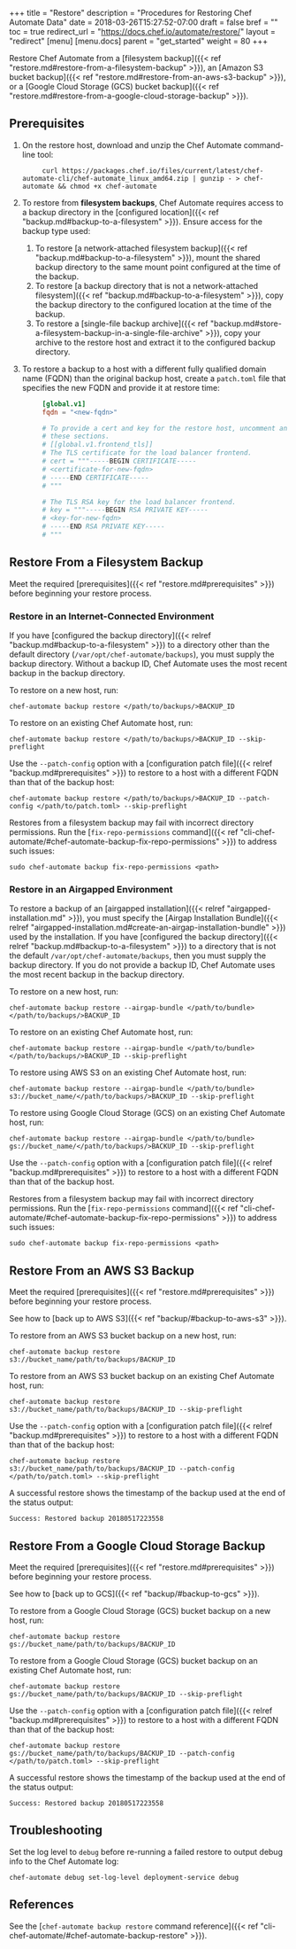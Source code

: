 +++
title = "Restore"
description = "Procedures for Restoring Chef Automate Data"
date = 2018-03-26T15:27:52-07:00
draft = false
bref = ""
toc = true
redirect_url = "https://docs.chef.io/automate/restore/"
layout = "redirect"
[menu]
  [menu.docs]
    parent = "get_started"
    weight = 80
+++

Restore Chef Automate from a [filesystem backup]({{< ref "restore.md#restore-from-a-filesystem-backup" >}}), an [Amazon S3 bucket backup]({{< ref "restore.md#restore-from-an-aws-s3-backup" >}}), or a [Google Cloud Storage (GCS) bucket backup]({{< ref "restore.md#restore-from-a-google-cloud-storage-backup" >}}).

## Prerequisites

1. On the restore host, download and unzip the Chef Automate command-line tool:

   ```shell
        curl https://packages.chef.io/files/current/latest/chef-automate-cli/chef-automate_linux_amd64.zip | gunzip - > chef-automate && chmod +x chef-automate
    ```

1. To restore from **filesystem backups**, Chef Automate requires access to a backup directory in the [configured location]({{< ref "backup.md#backup-to-a-filesystem" >}}).
Ensure access for the backup type used:

     1. To restore [a network-attached filesystem backup]({{< ref "backup.md#backup-to-a-filesystem" >}}), mount the shared backup directory to the same mount point configured at the time of the backup.
     1. To restore [a backup directory that is not a network-attached filesystem]({{< ref "backup.md#backup-to-a-filesystem" >}}), copy the backup directory to the configured location at the time of the backup.
     1. To restore a [single-file backup archive]({{< ref "backup.md#store-a-filesystem-backup-in-a-single-file-archive" >}}), copy your archive to the restore host and extract it to the configured backup directory.

1. To restore a backup to a host with a different fully qualified domain name (FQDN) than the original backup host, create a `patch.toml` file that specifies the new FQDN and provide it at restore time:

    ```toml
         [global.v1]
         fqdn = "<new-fqdn>"

         # To provide a cert and key for the restore host, uncomment and fill
         # these sections.
         # [[global.v1.frontend_tls]]
         # The TLS certificate for the load balancer frontend.
         # cert = """-----BEGIN CERTIFICATE-----
         # <certificate-for-new-fqdn>
         # -----END CERTIFICATE-----
         # """

         # The TLS RSA key for the load balancer frontend.
         # key = """-----BEGIN RSA PRIVATE KEY-----
         # <key-for-new-fqdn>
         # -----END RSA PRIVATE KEY-----
         # """
    ```

## Restore From a Filesystem Backup

Meet the required [prerequisites]({{< ref "restore.md#prerequisites" >}}) before beginning your restore process.

### Restore in an Internet-Connected Environment

If you have [configured the backup directory]({{< relref "backup.md#backup-to-a-filesystem" >}}) to a directory other than the default directory (`/var/opt/chef-automate/backups`), you must supply the backup directory.
Without a backup ID, Chef Automate uses the most recent backup in the backup directory.

To restore on a new host, run:

```shell
chef-automate backup restore </path/to/backups/>BACKUP_ID
```

To restore on an existing Chef Automate host, run:

```shell
chef-automate backup restore </path/to/backups/>BACKUP_ID --skip-preflight
```

Use the `--patch-config` option with a [configuration patch file]({{< relref "backup.md#prerequisites" >}}) to restore to a host with a different FQDN than that of the backup host:

```shell
chef-automate backup restore </path/to/backups/>BACKUP_ID --patch-config </path/to/patch.toml> --skip-preflight
```

Restores from a filesystem backup may fail with incorrect directory permissions.
Run the [`fix-repo-permissions` command]({{< ref "cli-chef-automate/#chef-automate-backup-fix-repo-permissions" >}}) to address such issues:

```shell
sudo chef-automate backup fix-repo-permissions <path>
```

### Restore in an Airgapped Environment

To restore a backup of an [airgapped installation]({{< relref "airgapped-installation.md" >}}), you must specify the [Airgap Installation Bundle]({{< relref "airgapped-installation.md#create-an-airgap-installation-bundle" >}}) used by the installation.
If you have [configured the backup directory]({{< relref "backup.md#backup-to-a-filesystem" >}}) to a directory that is not the default `/var/opt/chef-automate/backups`, then you must supply the backup directory.
If you do not provide a backup ID, Chef Automate uses the most recent backup in the backup directory.

To restore on a new host, run:

```shell
chef-automate backup restore --airgap-bundle </path/to/bundle> </path/to/backups/>BACKUP_ID
```

To restore on an existing Chef Automate host, run:

```shell
chef-automate backup restore --airgap-bundle </path/to/bundle> </path/to/backups/>BACKUP_ID --skip-preflight
```

To restore using AWS S3 on an existing Chef Automate host, run:

```shell
chef-automate backup restore --airgap-bundle </path/to/bundle> s3://bucket_name/</path/to/backups/>BACKUP_ID --skip-preflight
```

To restore using Google Cloud Storage (GCS) on an existing Chef Automate host, run:

```shell
chef-automate backup restore --airgap-bundle </path/to/bundle> gs://bucket_name/</path/to/backups/>BACKUP_ID --skip-preflight
```

Use the `--patch-config` option with a [configuration patch file]({{< relref "backup.md#prerequisites" >}}) to restore to a host with a different FQDN than that of the backup host.

Restores from a filesystem backup may fail with incorrect directory permissions.
Run the [`fix-repo-permissions` command]({{< ref "cli-chef-automate/#chef-automate-backup-fix-repo-permissions" >}}) to address such issues:

```shell
sudo chef-automate backup fix-repo-permissions <path>
```

## Restore From an AWS S3 Backup

Meet the required [prerequisites]({{< ref "restore.md#prerequisites" >}}) before beginning your restore process.

See how to [back up to AWS S3]({{< ref "backup/#backup-to-aws-s3" >}}).

To restore from an AWS S3 bucket backup on a new host, run:

```shell
chef-automate backup restore s3://bucket_name/path/to/backups/BACKUP_ID
```

To restore from an AWS S3 bucket backup on an existing Chef Automate host, run:

```shell
chef-automate backup restore s3://bucket_name/path/to/backups/BACKUP_ID --skip-preflight
```

Use the `--patch-config` option with a [configuration patch file]({{< relref "backup.md#prerequisites" >}}) to restore to a host with a different FQDN than that of the backup host:

```shell
chef-automate backup restore s3://bucket_name/path/to/backups/BACKUP_ID --patch-config </path/to/patch.toml> --skip-preflight
```

A successful restore shows the timestamp of the backup used at the end of the status output:

```shell
Success: Restored backup 20180517223558
```

## Restore From a Google Cloud Storage Backup

Meet the required [prerequisites]({{< ref "restore.md#prerequisites" >}}) before beginning your restore process.

See how to [back up to GCS]({{< ref "backup/#backup-to-gcs" >}}).

To restore from a Google Cloud Storage (GCS) bucket backup on a new host, run:

```shell
chef-automate backup restore gs://bucket_name/path/to/backups/BACKUP_ID
```

To restore from a Google Cloud Storage (GCS) bucket backup on an existing Chef Automate host, run:

```shell
chef-automate backup restore gs://bucket_name/path/to/backups/BACKUP_ID --skip-preflight
```

Use the `--patch-config` option with a [configuration patch file]({{< relref "backup.md#prerequisites" >}}) to restore to a host with a different FQDN than that of the backup host:

```shell
chef-automate backup restore gs://bucket_name/path/to/backups/BACKUP_ID --patch-config </path/to/patch.toml> --skip-preflight
```

A successful restore shows the timestamp of the backup used at the end of the status output:

```shell
Success: Restored backup 20180517223558
```

## Troubleshooting

Set the log level to `debug` before re-running a failed restore to output debug info to the Chef Automate log:

```shell
chef-automate debug set-log-level deployment-service debug
```

## References

See the [`chef-automate backup restore` command reference]({{< ref "cli-chef-automate/#chef-automate-backup-restore" >}}).
